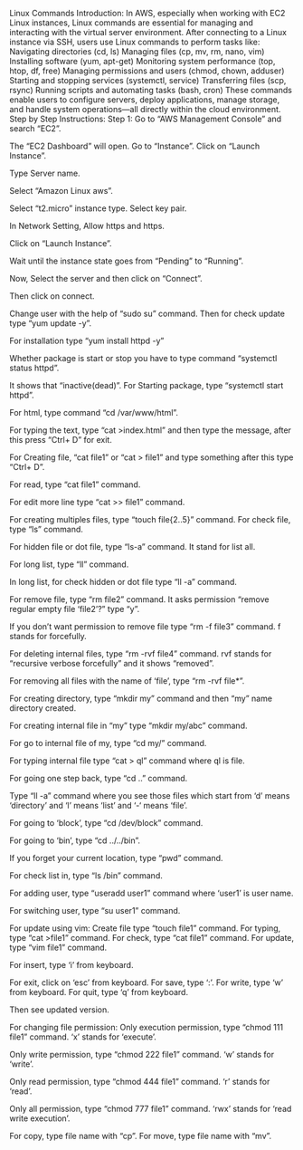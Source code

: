 Linux Commands
Introduction:
In AWS, especially when working with EC2 Linux instances, Linux commands are essential for managing and interacting with the virtual server environment. After connecting to a Linux instance via SSH, users use Linux commands to perform tasks like:
Navigating directories (cd, ls)
Managing files (cp, mv, rm, nano, vim)
Installing software (yum, apt-get)
Monitoring system performance (top, htop, df, free)
Managing permissions and users (chmod, chown, adduser)
Starting and stopping services (systemctl, service)
Transferring files (scp, rsync)
Running scripts and automating tasks (bash, cron)
These commands enable users to configure servers, deploy applications, manage storage, and handle system operations—all directly within the cloud environment.
Step by Step Instructions:
Step 1:
Go to “AWS Management Console” and search “EC2”.

The “EC2 Dashboard” will open.
Go to “Instance”.
Click on “Launch Instance”.

Type Server name.

Select “Amazon Linux aws”.

Select “t2.micro” instance type.
Select key pair.

In Network Setting, Allow https and https.

Click on “Launch Instance”.

Wait until the instance state goes from “Pending” to “Running”.


Now, Select the server and then click on “Connect”.

Then click on connect.

Change user with the help of “sudo su” command.
Then for check update type “yum update -y”.

For installation type “yum install httpd -y”

Whether package is start or stop you have to type command “systemctl status httpd”.

It shows that “inactive(dead)”.
For Starting package, type “systemctl start httpd”.

For html, type command “cd /var/www/html”.

For typing the text, type “cat >index.html” and then type the message, after this press “Ctrl+ D” for exit.

For Creating file, “cat file1” or “cat > file1” and type something after this type “Ctrl+ D”.

For read, type “cat file1” command.

For edit more line type “cat >> file1” command.

For creating multiples files, type “touch file{2..5}” command.
For check file, type “ls” command.

For hidden file or dot file, type “ls-a” command. It stand for list all.

For long list, type “ll” command.

In long list, for check hidden or dot file type “ll -a” command.

For remove file, type “rm file2” command. It asks permission “remove regular empty file ‘file2’?” type “y”.

If you don’t want permission to remove file type “rm -f file3” command. f stands for forcefully.

For deleting internal files, type “rm -rvf file4” command. rvf stands for “recursive verbose forcefully” and it shows “removed”.

For removing all files with the name of ‘file’, type “rm -rvf file*”.

For creating directory, type “mkdir my” command and then “my” name directory created.

For creating internal file in “my” type “mkdir my/abc” command.

For go to internal file of my, type “cd my/” command.

For typing internal file type “cat > ql” command where ql is file.



For going one step back, type “cd ..” command.

Type “ll -a” command where you see those files which start from ‘d’ means ‘directory’ and ‘l’ means ‘list’ and ‘-‘ means ‘file’.

For going to ‘block’, type “cd /dev/block” command.

For going to ‘bin’, type “cd ../../bin”.

If you forget your current location, type “pwd” command.

For check list in, type “ls /bin” command.

For adding user, type “useradd user1” command where ‘user1’ is user name.

For switching user, type “su user1” command.

For update using vim:
Create file type “touch file1” command.
For typing, type “cat >file1” command.
For check, type “cat file1” command.
For update, type “vim file1” command.

For insert, type ‘i’ from keyboard.

For exit, click on ‘esc’ from keyboard.
For save, type ‘:’.
For write, type ‘w’ from keyboard.
For quit, type ‘q’ from keyboard.


Then see updated version.






For changing file permission:
Only execution permission, type “chmod 111 file1” command. ‘x’ stands for ‘execute’.

Only write permission, type “chmod 222 file1” command. ‘w’ stands for ‘write’.

Only read permission, type “chmod 444 file1” command. ‘r’ stands for ‘read’.

Only all permission, type “chmod 777 file1” command. ‘rwx’ stands for ‘read write execution’.

For copy, type file name with “cp”.
For move, type file name with “mv”.